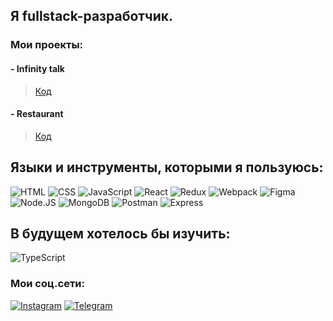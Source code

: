## Я fullstack-разработчик.


### Мои проекты:
#### - Infinity talk  

> [Код]()           

#### - Restaurant

> [Код]()


## Языки и инструменты, которыми я пользуюсь:

![HTML](https://img.shields.io/badge/-HTML5-000?style=for-the-badge&logo=html5)
![CSS](https://img.shields.io/badge/-CSS3-000?style=for-the-badge&logo=css3)
![JavaScript](https://img.shields.io/badge/-JavaScript-000?style=for-the-badge&logo=JavaScript)
![React](https://img.shields.io/badge/-React-000?style=for-the-badge&logo=React)
![Redux](https://img.shields.io/badge/-Redux-000?style=for-the-badge&logo=Redux)
![Webpack](https://img.shields.io/badge/-Webpack-000?style=for-the-badge&logo=Webpack)
![Figma](https://img.shields.io/badge/-Figma-000?style=for-the-badge&logo=Figma)
![Node.JS](https://img.shields.io/badge/-NodeJS-000?style=for-the-badge&logo=NodeJS)
![MongoDB](https://img.shields.io/badge/-MongoDB-000?style=for-the-badge&logo=MongoDB)
![Postman](https://img.shields.io/badge/-Postman-000?style=for-the-badge&logo=Postman)
![Express](https://img.shields.io/badge/-Express-000?style=for-the-badge&logo=Express)

## В будущем хотелось бы изучить:

![TypeScript](https://img.shields.io/badge/-TypeScript-000?style=for-the-badge&logo=TypeScript)

### Мои соц.сети:

[![Instagram](https://img.shields.io/badge/-Instagram-000?style=for-the-badge&logo=Instagram)](http://instagram.com/thedjam)
[![Telegram](https://img.shields.io/badge/-Telegram-000?style=for-the-badge&logo=Telegram)](http://t.me/thedjam)
